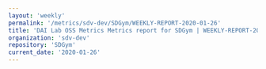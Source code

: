 ```yaml
---
layout: 'weekly'
permalink: '/metrics/sdv-dev/SDGym/WEEKLY-REPORT-2020-01-26'
title: 'DAI Lab OSS Metrics Metrics report for SDGym | WEEKLY-REPORT-2020-01-26'
organization: 'sdv-dev'
repository: 'SDGym'
current_date: '2020-01-26'
---
```

